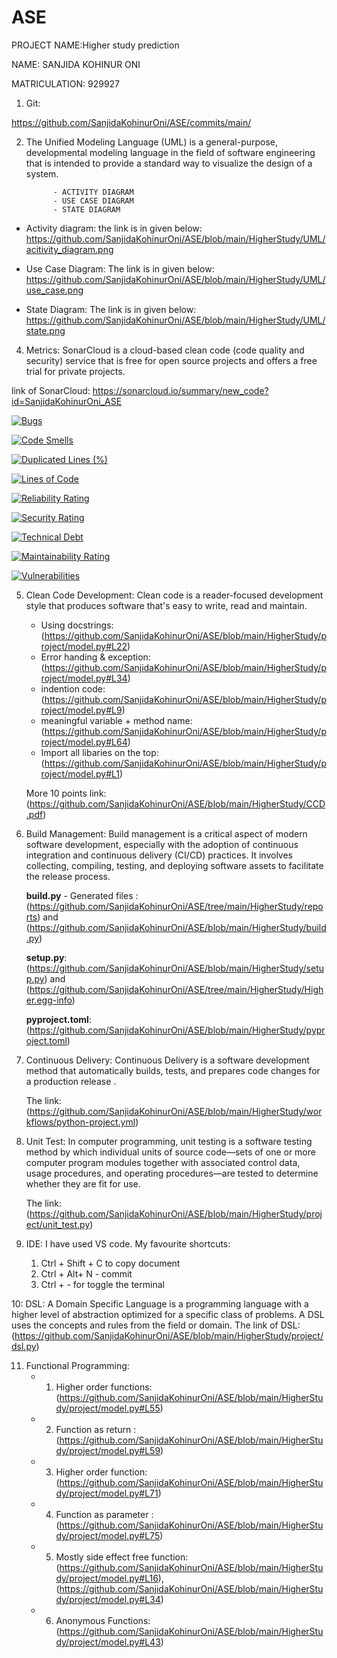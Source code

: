 # ASE


PROJECT NAME:Higher study prediction

NAME: SANJIDA KOHINUR ONI

MATRICULATION: 929927

1. Git:

https://github.com/SanjidaKohinurOni/ASE/commits/main/

2. The Unified Modeling Language (UML) is a general-purpose, developmental modeling language in the field of software engineering that is intended to provide a standard way to visualize the design of a system.

             - ACTIVITY DIAGRAM
             - USE CASE DIAGRAM
             - STATE DIAGRAM
            

- Activity diagram: the link is in given below:
    https://github.com/SanjidaKohinurOni/ASE/blob/main/HigherStudy/UML/acitivity_diagram.png
    
- Use Case Diagram: The link is in given below:
    https://github.com/SanjidaKohinurOni/ASE/blob/main/HigherStudy/UML/use_case.png
    
- State Diagram: The link is in given below:
    https://github.com/SanjidaKohinurOni/ASE/blob/main/HigherStudy/UML/state.png




4. Metrics:  SonarCloud is a cloud-based clean code (code quality and security) service that is free for open source projects and offers a free trial for private projects.

link of SonarCloud: https://sonarcloud.io/summary/new_code?id=SanjidaKohinurOni_ASE

[![Bugs](https://sonarcloud.io/api/project_badges/measure?project=SanjidaKohinurOni_ASE&metric=bugs)](https://sonarcloud.io/summary/new_code?id=SanjidaKohinurOni_ASE)

[![Code Smells](https://sonarcloud.io/api/project_badges/measure?project=SanjidaKohinurOni_ASE&metric=code_smells)](https://sonarcloud.io/summary/new_code?id=SanjidaKohinurOni_ASE)

[![Duplicated Lines (%)](https://sonarcloud.io/api/project_badges/measure?project=SanjidaKohinurOni_ASE&metric=duplicated_lines_density)](https://sonarcloud.io/summary/new_code?id=SanjidaKohinurOni_ASE)

[![Lines of Code](https://sonarcloud.io/api/project_badges/measure?project=SanjidaKohinurOni_ASE&metric=ncloc)](https://sonarcloud.io/summary/new_code?id=SanjidaKohinurOni_ASE)

[![Reliability Rating](https://sonarcloud.io/api/project_badges/measure?project=SanjidaKohinurOni_ASE&metric=reliability_rating)](https://sonarcloud.io/summary/new_code?id=SanjidaKohinurOni_ASE)

[![Security Rating](https://sonarcloud.io/api/project_badges/measure?project=SanjidaKohinurOni_ASE&metric=security_rating)](https://sonarcloud.io/summary/new_code?id=SanjidaKohinurOni_ASE)

[![Technical Debt](https://sonarcloud.io/api/project_badges/measure?project=SanjidaKohinurOni_ASE&metric=sqale_index)](https://sonarcloud.io/summary/new_code?id=SanjidaKohinurOni_ASE)

[![Maintainability Rating](https://sonarcloud.io/api/project_badges/measure?project=SanjidaKohinurOni_ASE&metric=sqale_rating)](https://sonarcloud.io/summary/new_code?id=SanjidaKohinurOni_ASE)

[![Vulnerabilities](https://sonarcloud.io/api/project_badges/measure?project=SanjidaKohinurOni_ASE&metric=vulnerabilities)](https://sonarcloud.io/summary/new_code?id=SanjidaKohinurOni_ASE)


5. Clean Code Development: Clean code is a reader-focused development style that produces software that's easy to write, read and maintain.
     - Using docstrings: (https://github.com/SanjidaKohinurOni/ASE/blob/main/HigherStudy/project/model.py#L22)
     - Error handing & exception: (https://github.com/SanjidaKohinurOni/ASE/blob/main/HigherStudy/project/model.py#L34)
     - indention code: (https://github.com/SanjidaKohinurOni/ASE/blob/main/HigherStudy/project/model.py#L9)
     - meaningful variable + method name: (https://github.com/SanjidaKohinurOni/ASE/blob/main/HigherStudy/project/model.py#L64)
     - Import all libaries on the top: (https://github.com/SanjidaKohinurOni/ASE/blob/main/HigherStudy/project/model.py#L1)
  
     More 10 points link: (https://github.com/SanjidaKohinurOni/ASE/blob/main/HigherStudy/CCD.pdf)

6. Build Management: Build management is a critical aspect of modern software development, especially with the adoption of continuous integration and continuous delivery (CI/CD) practices. It involves collecting, compiling, testing, and deploying software assets to facilitate the release process.

   **build.py** - Generated files : (https://github.com/SanjidaKohinurOni/ASE/tree/main/HigherStudy/reports) and (https://github.com/SanjidaKohinurOni/ASE/blob/main/HigherStudy/build.py)
   
   **setup.py**: (https://github.com/SanjidaKohinurOni/ASE/blob/main/HigherStudy/setup.py) and (https://github.com/SanjidaKohinurOni/ASE/tree/main/HigherStudy/Higher.egg-info)
   
   **pyproject.toml**: (https://github.com/SanjidaKohinurOni/ASE/blob/main/HigherStudy/pyproject.toml)

8. Continuous Delivery: Continuous Delivery is a software development method that automatically builds, tests, and prepares code changes for a production release .

   The link: (https://github.com/SanjidaKohinurOni/ASE/blob/main/HigherStudy/workflows/python-project.yml)

9. Unit Test: In computer programming, unit testing is a software testing method by which individual units of source code—sets of one or more computer program modules together with associated control data, usage procedures, and operating procedures—are tested to determine whether they are fit for use.

   The link: (https://github.com/SanjidaKohinurOni/ASE/blob/main/HigherStudy/project/unit_test.py)

10. IDE: I have used VS code. My favourite shortcuts:

     1. Ctrl + Shift + C to copy document
     2. Ctrl + Alt+ N - commit
     3. Ctrl + - for toggle the terminal
  
10: DSL: A Domain Specific Language is a programming language with a higher level of abstraction optimized for a specific class of problems. A DSL uses the concepts and rules from the field or domain.
    The link of DSL: (https://github.com/SanjidaKohinurOni/ASE/blob/main/HigherStudy/project/dsl.py)

11. Functional Programming:
      - 1. Higher order functions: (https://github.com/SanjidaKohinurOni/ASE/blob/main/HigherStudy/project/model.py#L55)
      - 2. Function as return : (https://github.com/SanjidaKohinurOni/ASE/blob/main/HigherStudy/project/model.py#L59)
      - 3. Higher order function: (https://github.com/SanjidaKohinurOni/ASE/blob/main/HigherStudy/project/model.py#L71)
      - 4. Function as parameter : (https://github.com/SanjidaKohinurOni/ASE/blob/main/HigherStudy/project/model.py#L75)
      - 5. Mostly side effect free function: (https://github.com/SanjidaKohinurOni/ASE/blob/main/HigherStudy/project/model.py#L16),     (https://github.com/SanjidaKohinurOni/ASE/blob/main/HigherStudy/project/model.py#L34)
      - 6. Anonymous Functions: (https://github.com/SanjidaKohinurOni/ASE/blob/main/HigherStudy/project/model.py#L43)

   
